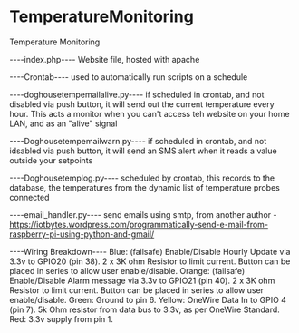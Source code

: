 # TemperatureMonitoring
Temperature Monitoring

----index.php----
Website file, hosted with apache

----Crontab----
used to automatically run scripts on a schedule

----doghousetempemailalive.py----
if scheduled in crontab, and not disabled via push button, it will send out the current temperature every hour. This acts a monitor when you can't access teh website on your home LAN, and as an "alive" signal

----Doghousetempemailwarn.py----
if scheduled in crontab, and not idsabled via push button, it will send an SMS alert when it reads a value outside your setpoints

----Doghousetemplog.py----
scheduled by crontab, this records to the database, the temperatures from the dynamic list of temperature probes connected

----email_handler.py----
send emails using smtp, from another author - https://iotbytes.wordpress.com/programmatically-send-e-mail-from-raspberry-pi-using-python-and-gmail/

----Wiring Breakdown----
Blue: (failsafe) Enable/Disable Hourly Update via 3.3v to GPIO20 (pin 38). 2 x 3K ohm Resistor to limit current. Button can be placed in series to allow user enable/disable.
Orange: (failsafe) Enable/Disable Alarm message via 3.3v to GPIO21 (pin 40). 2 x 3K ohm Resistor to limit current. Button can be placed in series to allow user enable/disable.
Green: Ground to pin 6.
Yellow: OneWire Data In to GPIO 4 (pin 7). 5k Ohm resistor from data bus to 3.3v, as per OneWire Standard.
Red: 3.3v supply from pin 1.
